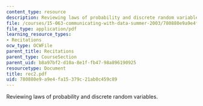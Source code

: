 ```yaml
---
content_type: resource
description: Reviewing laws of probability and discrete random variables.
file: /courses/15-063-communicating-with-data-summer-2003/780880e9a9e4fa15379c21ab0c459c89_rec2.pdf
file_type: application/pdf
learning_resource_types:
- Recitations
ocw_type: OCWFile
parent_title: Recitations
parent_type: CourseSection
parent_uid: b8a97bf2-d10a-8e1f-fb47-98a896190925
resourcetype: Document
title: rec2.pdf
uid: 780880e9-a9e4-fa15-379c-21ab0c459c89
---
```

Reviewing laws of probability and discrete random variables.

